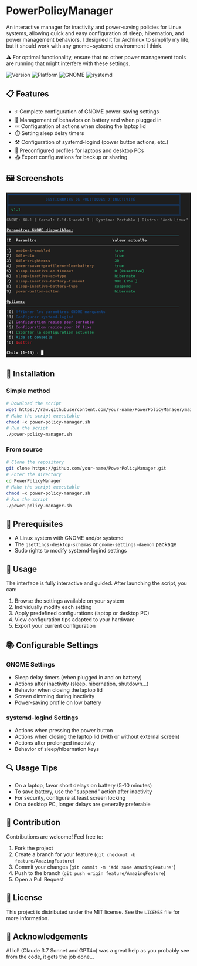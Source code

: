 # PowerPolicyManager
An interactive manager for inactivity and power-saving policies for Linux systems, allowing quick and easy configuration of sleep, hibernation, and power management behaviors. I designed it for Archlinux to simplify my life, but it should work with any gnome+systemd environment I think.

⚠️ For optimal functionality, ensure that no other power management tools are running that might interfere with these settings.

![Version](https://img.shields.io/badge/version-1.1-blue.svg)
![Platform](https://img.shields.io/badge/platform-Linux-green.svg)
![GNOME](https://img.shields.io/badge/GNOME-Compatible-orange.svg)
![systemd](https://img.shields.io/badge/systemd-Compatible-purple.svg)

## 📋 Features
- ⚡ Complete configuration of GNOME power-saving settings
- 🔄 Management of behaviors on battery and when plugged in
- 💤 Configuration of actions when closing the laptop lid
- ⏱️ Setting sleep delay timers
- 🛠️ Configuration of systemd-logind (power button actions, etc.)
- 📱 Preconfigured profiles for laptops and desktop PCs
- 📤 Export configurations for backup or sharing

## 🖼️ Screenshots
![Description de l'image](screen_term_1.png)

## 🚀 Installation
### Simple method
```bash
# Download the script
wget https://raw.githubusercontent.com/your-name/PowerPolicyManager/main/power-policy-manager.sh
# Make the script executable
chmod +x power-policy-manager.sh
# Run the script
./power-policy-manager.sh
```

### From source
```bash
# Clone the repository
git clone https://github.com/your-name/PowerPolicyManager.git
# Enter the directory
cd PowerPolicyManager
# Make the script executable
chmod +x power-policy-manager.sh
# Run the script
./power-policy-manager.sh
```

## 📝 Prerequisites
- A Linux system with GNOME and/or systemd
- The `gsettings-desktop-schemas` or `gnome-settings-daemon` package
- Sudo rights to modify systemd-logind settings

## 🔧 Usage
The interface is fully interactive and guided. After launching the script, you can:
1. Browse the settings available on your system
2. Individually modify each setting
3. Apply predefined configurations (laptop or desktop PC)
4. View configuration tips adapted to your hardware
5. Export your current configuration

## 📚 Configurable Settings
### GNOME Settings
- Sleep delay timers (when plugged in and on battery)
- Actions after inactivity (sleep, hibernation, shutdown...)
- Behavior when closing the laptop lid
- Screen dimming during inactivity
- Power-saving profile on low battery

### systemd-logind Settings
- Actions when pressing the power button
- Actions when closing the laptop lid (with or without external screen)
- Actions after prolonged inactivity
- Behavior of sleep/hibernation keys

## 🔍 Usage Tips
- On a laptop, favor short delays on battery (5-10 minutes)
- To save battery, use the "suspend" action after inactivity
- For security, configure at least screen locking
- On a desktop PC, longer delays are generally preferable

## 🤝 Contribution
Contributions are welcome! Feel free to:
1. Fork the project
2. Create a branch for your feature (`git checkout -b feature/AmazingFeature`)
3. Commit your changes (`git commit -m 'Add some AmazingFeature'`)
4. Push to the branch (`git push origin feature/AmazingFeature`)
5. Open a Pull Request

## 📄 License
This project is distributed under the MIT license. See the `LICENSE` file for more information.

## 🙏 Acknowledgements
AI lol! (Claude 3.7 Sonnet and GPT4o) was a great help as you probably see from the code, it gets the job done...
